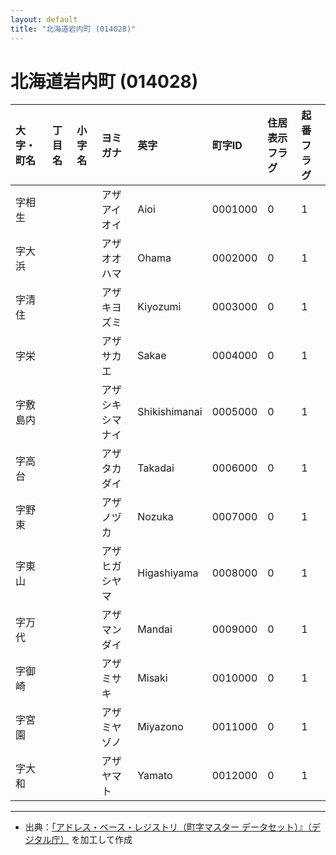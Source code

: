```yaml
---
layout: default
title: "北海道岩内町 (014028)"
---
```


# 北海道岩内町 (014028)

| 大字・町名 | 丁目名 | 小字名 | ヨミガナ | 英字 | 町字ID | 住居表示フラグ | 起番フラグ |
|:---|:---|:---|:---|:---|:---|:---|:---|
| 字相生 |  |  | アザアイオイ | Aioi | 0001000 | 0 | 1 |
| 字大浜 |  |  | アザオオハマ | Ohama | 0002000 | 0 | 1 |
| 字清住 |  |  | アザキヨズミ | Kiyozumi | 0003000 | 0 | 1 |
| 字栄 |  |  | アザサカエ | Sakae | 0004000 | 0 | 1 |
| 字敷島内 |  |  | アザシキシマナイ | Shikishimanai | 0005000 | 0 | 1 |
| 字高台 |  |  | アザタカダイ | Takadai | 0006000 | 0 | 1 |
| 字野束 |  |  | アザノヅカ | Nozuka | 0007000 | 0 | 1 |
| 字東山 |  |  | アザヒガシヤマ | Higashiyama | 0008000 | 0 | 1 |
| 字万代 |  |  | アザマンダイ | Mandai | 0009000 | 0 | 1 |
| 字御崎 |  |  | アザミサキ | Misaki | 0010000 | 0 | 1 |
| 字宮園 |  |  | アザミヤゾノ | Miyazono | 0011000 | 0 | 1 |
| 字大和 |  |  | アザヤマト | Yamato | 0012000 | 0 | 1 |

---

- 出典：[「アドレス・ベース・レジストリ（町字マスター データセット）』（デジタル庁）](https://www.digital.go.jp/policies/base_registry_address/) を加工して作成